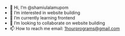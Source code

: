 - 👋 Hi, I’m @shamiulalamupom
- 👀 I’m interested in website building
- 🌱 I’m currently learning frontend
- 💞️ I’m looking to collaborate on website building
- 📫 How to reach me email: 1hourprograms@gmail.com

<!---
shamiulalamupom/shamiulalamupom is a ✨ special ✨ repository because its `README.md` (this file) appears on your GitHub profile.
You can click the Preview link to take a look at your changes.
--->

